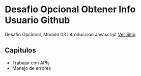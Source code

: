 # **Desafio Opcional Obtener Info Usuario Github**
Desafio Opcional, Modulo 03 Introduccion Javascript
[Ver Sitio](https://steinnx.github.io/DesafioOpcional-ObtenerInfoGithub/)

## **Capitulos**
* Trabajar con APIs
* Manejo de errores